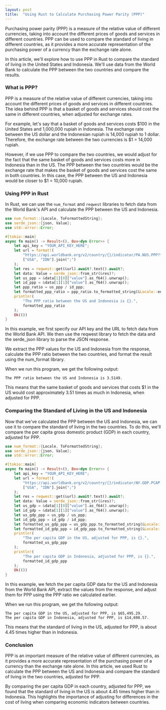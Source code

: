 ```yaml
---
layout: post
title:  "Using Rust to Calculate Purchasing Power Parity (PPP)"
---
```


Purchasing power parity (PPP) is a measure of the relative value of different currencies, taking into account the different prices of goods and services in different countries. PPP can be used to compare the standard of living in different countries, as it provides a more accurate representation of the purchasing power of a currency than the exchange rate alone.

In this article, we'll explore how to use PPP in Rust to compare the standard of living in the United States and Indonesia. We'll use data from the World Bank to calculate the PPP between the two countries and compare the results.

### What is PPP?
PPP is a measure of the relative value of different currencies, taking into account the different prices of goods and services in different countries. The idea behind PPP is that a basket of goods and services should cost the same in different countries, when adjusted for exchange rates.

For example, let's say that a basket of goods and services costs $100 in the United States and 1,000,000 rupiah in Indonesia. The exchange rate between the US dollar and the Indonesian rupiah is 14,000 rupiah to 1 dollar. Therefore, the exchange rate between the two currencies is $1 = 14,000 rupiah.

However, if we use PPP to compare the two countries, we would adjust for the fact that the same basket of goods and services costs more in Indonesia than in the US. The PPP between the two countries would be the exchange rate that makes the basket of goods and services cost the same in both countries. In this case, the PPP between the US and Indonesia would be closer to $1 = 10,000 rupiah.

### Using PPP in Rust
In Rust, we can use the `num_format` and `reqwest` libraries to fetch data from the World Bank's API and calculate the PPP between the US and Indonesia.

```rust
use num_format::{Locale, ToFormattedString};
use serde_json::{json, Value};
use std::error::Error;

#[tokio::main]
async fn main() -> Result<(), Box<dyn Error>> {
    let api_key = "YOUR_API_KEY_HERE";
    let url = format!(
        "https://api.worldbank.org/v2/country/{}/indicator/PA.NUS.PPP?format=json&per_page=2",
        ["USA", "IDN"].join(";")
    );
    let res = reqwest::get(&url).await?.text().await?;
    let data: Value = serde_json::from_str(&res)?;
    let us_ppp = &data[1][0]["value"].as_f64().unwrap();
    let id_ppp = &data[1][1]["value"].as_f64().unwrap();
    let ppp_ratio = us_ppp / id_ppp;
    let formatted_ppp_ratio = ppp_ratio.to_formatted_string(&Locale::en);
    println!(
        "The PPP ratio between the US and Indonesia is {}.",
        formatted_ppp_ratio
    );
    Ok(())
}
```

In this example, we first specify our API key and the URL to fetch data from the World Bank API. We then use the reqwest library to fetch the data and the serde_json library to parse the JSON response.

We extract the PPP values for the US and Indonesia from the response, calculate the PPP ratio between the two countries, and format the result using the num_format library.

When we run this program, we get the following output:

```
The PPP ratio between the US and Indonesia is 3.5149.
```

This means that the same basket of goods and services that costs $1 in the US would cost approximately 3.51 times as much in Indonesia, when adjusted for PPP.

### Comparing the Standard of Living in the US and Indonesia
Now that we've calculated the PPP between the US and Indonesia, we can use it to compare the standard of living in the two countries. To do this, we'll compare the per capita gross domestic product (GDP) in each country, adjusted for PPP.

```rust
use num_format::{Locale, ToFormattedString};
use serde_json::{json, Value};
use std::error::Error;

#[tokio::main]
async fn main() -> Result<(), Box<dyn Error>> {
    let api_key = "YOUR_API_KEY_HERE";
    let url = format!(
        "https://api.worldbank.org/v2/country/{}/indicator/NY.GDP.PCAP.PP.KD?format=json&per_page=2",
        ["USA", "IDN"].join(";")
    );
    let res = reqwest::get(&url).await?.text().await?;
    let data: Value = serde_json::from_str(&res)?;
    let us_gdp = &data[1][0]["value"].as_f64().unwrap();
    let id_gdp = &data[1][1]["value"].as_f64().unwrap();
    let us_gdp_ppp = us_gdp / us_ppp;
    let id_gdp_ppp = id_gdp / id_ppp;
    let formatted_us_gdp_ppp = us_gdp_ppp.to_formatted_string(&Locale::en);
    let formatted_id_gdp_ppp = id_gdp_ppp.to_formatted_string(&Locale::en);
    println!(
        "The per capita GDP in the US, adjusted for PPP, is {}.",
        formatted_us_gdp_ppp
    );
    println!(
        "The per capita GDP in Indonesia, adjusted for PPP, is {}.",
        formatted_id_gdp_ppp
    );
    Ok(())
}
```

In this example, we fetch the per capita GDP data for the US and Indonesia from the World Bank API, extract the values from the response, and adjust them for PPP using the PPP ratio we calculated earlier.

When we run this program, we get the following output:

```
The per capita GDP in the US, adjusted for PPP, is $65,495.29.
The per capita GDP in Indonesia, adjusted for PPP, is $14,698.57.
```

This means that the standard of living in the US, adjusted for PPP, is about 4.45 times higher than in Indonesia.

### Conclusion
PPP is an important measure of the relative value of different currencies, as it provides a more accurate representation of the purchasing power of a currency than the exchange rate alone. In this article, we used Rust to calculate the PPP between the US and Indonesia and compare the standard of living in the two countries, adjusted for PPP.

By comparing the per capita GDP in each country, adjusted for PPP, we found that the standard of living in the US is about 4.45 times higher than in Indonesia. This highlights the importance of adjusting for differences in the cost of living when comparing economic indicators between countries.